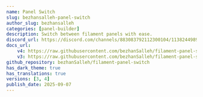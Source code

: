 ```yaml
---
name: Panel Switch
slug: bezhansalleh-panel-switch
author_slug: bezhansalleh
categories: [panel-builder]
description: Switch between filament panels with ease.
discord_url: https://discord.com/channels/883083792112300104/1138244989495824495
docs_url: 
    v4: https://raw.githubusercontent.com/bezhanSalleh/filament-panel-switch/2.x/README.md
    v3: https://raw.githubusercontent.com/bezhanSalleh/filament-panel-switch/1.x/README.md
github_repository: bezhanSalleh/filament-panel-switch
has_dark_theme: true
has_translations: true
versions: [3, 4]
publish_date: 2025-09-07
---
```

